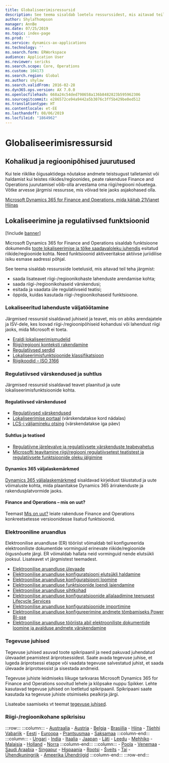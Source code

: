 ```yaml
---
title: Globaliseerimisressursid
description: See teema sisaldab loetelu ressurssidest, mis aitavad teil riigi-/regioonipõhiste funktsioonide ja pakkumiste kohta rohkem teada saada.
author: ShylaThompson
manager: AnnBe
ms.date: 07/25/2019
ms.topic: index-page
ms.prod: ''
ms.service: dynamics-ax-applications
ms.technology: ''
ms.search.form: ERWorkspace
audience: Application User
ms.reviewer: sericks
ms.search.scope: Core, Operations
ms.custom: 104173
ms.search.region: Global
ms.author: shylaw
ms.search.validFrom: 2016-02-28
ms.dyn365.ops.version: AX 7.0.0
ms.openlocfilehash: 668a24c54ded798658a136b8482823b595962306
ms.sourcegitcommit: e286572ce94a9442a5b3076c3ff5b429be0ed512
ms.translationtype: HT
ms.contentlocale: et-EE
ms.lasthandoff: 08/06/2019
ms.locfileid: "1864962"
---
```

# <a name="globalization-resources"></a>Globaliseerimisressursid

## <a name="local-and-regional-deployments"></a>Kohalikud ja regioonipõhised juurutused
Kui teie riiklike õigusaktidega nõutakse andmete teistsugust talletamist või haldamist kui teistes riikides/regioonides, peate rakenduse Finance and Operations juurutamisel võib-olla arvestama oma riigi/regiooni nõuetega. Võtke arvesse järgmisi ressursse, mis võivad teie jaoks asjakohased olla.

[Microsoft Dynamics 365 for Finance and Operations, mida käitab 21Vianet Hiinas](https://docs.microsoft.com/dynamics365/unified-operations/dev-itpro/deployment/china-local-deployment)

## <a name="localization-and-regulatory-features"></a>Lokaliseerimine ja regulatiivsed funktsioonid

[!include [banner](../includes/banner.md)]

Microsoft Dynamics 365 for Finance and Operations sisaldab funktsioone dokumendis [toote lokaliseerimise ja tõlke saadavaloleku juhendis](https://aka.ms/dynamics_365_international_availability_deck) esitatud riikide/regioonide kohta. Need funktsioonid aktiveeritakse aktiivse juriidilise isiku esmase aadressi põhjal. 

See teema sisaldab ressursside loetelusid, mis aitavad teil teha järgmist: 
- saada lisateavet riigi-/regioonikohaste lahenduste arendamise kohta;
- saada riigi-/regioonikohaseid värskendusi;
- esitada ja vaadata üle regulatiivseid teatisi;
- õppida, kuidas kasutada riigi-/regioonikohaseid funktsioone.

### <a name="developing-localized-solutions"></a>Lokaliseeritud lahenduste väljatöötamine
Järgmised ressursid sisaldavad juhiseid ja teavet, mis on abiks arendajatele ja ISV-dele, kes loovad riigi-/regioonipõhiseid kohandusi või lahendust riigi jaoks, mida Microsoft ei toeta.
-   [Eraldi lokaliseerimismudelid](separate-localization-models.md)
-   [Riigi/regiooni konteksti rakendamine](apply-country-context.md)
-   [Regulatiivsed serdid](regulatory-certifications.md)
-   [Lokaliseerimisfunktsioonide klassifikatsioon](classify-localization-features.md)
-   [Riigikoodid – ISO 3166](https://www.iso.org/iso-3166-country-codes.html)

### <a name="regulatory-updates-and-communication"></a>Regulatiivsed värskendused ja suhtlus
Järgmised ressursid sisaldavad teavet plaanitud ja uute lokaliseerimisfunktsioonide kohta. 

#### <a name="regulatory-updates"></a>Regulatiivsed värskendused
-   [Regulatiivsed värskendused](../../financials/localizations/regulatory-updates.md)
-   [Lokaliseerimise portaal](https://mbs.microsoft.com/customersource/northamerica/ax/support/support-news/GFMLocalizationPortalMC) (värskendatakse kord nädalas)
-   [LCS-i väljamineku otsing](../lifecycle-services/issue-search-lcs.md) (värskendatakse iga päev)

#### <a name="communication-and-alerts"></a>Suhtlus ja teatised
-   [Regulatiivne järelevalve ja regulatiivsete värskenduste teabevahetus](regulatory-watch-communication.md)
-   [Microsofti teavitamine riigi/regiooni regulatiivsetest teatistest ja regulatiivsete funktsioonide oleku jälgimine](submit-localization-alerts.md)

#### <a name="dynamics-365-release-notes"></a>Dynamics 365 väljalaskemärkmed
[Dynamics 365 väljalaskemärkmed](https://docs.microsoft.com/business-applications-release-notes/) sisaldavad kirjeldust täiustatud ja uute võimaluste kohta, mida plaanitakse Dynamics 365 ärirakenduste ja rakendusplatvormide jaoks. 

#### <a name="finance-and-operations-whats-new"></a>Finance and Operations – mis on uut?
Teemast [Mis on uut?](../../fin-and-ops/get-started/whats-new-changed.md) leiate rakenduse Finance and Operations konkreetsetesse versioonidesse lisatud funktsioonid.

### <a name="electronic-reporting"></a>Elektrooniline aruandlus
Elektroonilise aruandluse (ER) tööriist võimaldab teil konfigureerida elektrooniliste dokumentide vorminguid erinevate riikide/regioonide õigusnõuete järgi. ER võimaldab hallata neid vorminguid nende elutsükli jooksul. Lisateavet vt järgmistest teemadest.
-   [Elektroonilise aruandluse ülevaade](../analytics/general-electronic-reporting.md)
-   [Elektroonilise aruandluse konfiguratsiooni elutsükli haldamine](../analytics/general-electronic-reporting-manage-configuration-lifecycle.md)
-   [Elektroonilise aruandluse konfiguratsiooni loomine](../analytics/electronic-reporting-configuration.md)
-   [Elektroonilise aruandluse funktsioonide loendi laiendamine](../analytics/general-electronic-reporting-formulas-list-extension.md)
-   [Elektroonilise aruandluse sihtkohad](../analytics/electronic-reporting-destinations.md)
-   [Elektroonilise aruandluse konfiguratsioonide allalaadimine teenusest Lifecycle Services](../analytics/download-electronic-reporting-configuration-lcs.md)
-   [Elektroonilise aruandluse konfiguratsioonide importimine](../analytics/electronic-reporting-import-ger-configurations.md)
-   [Elektroonilise aruandluse konfigureerimine andmete tõmbamiseks Power BI-sse](../analytics/general-electronic-reporting-report-configuration-get-data-powerbi.md)
-   [Elektroonilise aruandluse tööriista abil elektrooniliste dokumentide loomine ja avalduse andmete värskendamine](../analytics/generate-electronic-documents-update-application-data.md)

### <a name="task-guides"></a>Tegevuse juhised
Tegevuse juhised asuvad toote spikripaanil ja need pakuvad juhendatud ülevaadet peamistest äriprotsessidest. Saate avada tegevuse juhise, et lugeda äriprotsessi etappe või vaadata tegevuse salvestatud juhist, et saada ülevaade äriprotsessist ja sisestada andmeid.

Tegevuse juhiste leidmiseks liikuge tarkvaras Microsoft Dynamics 365 for Finance and Operations soovitud lehele ja klõpsake nuppu Spikker. Lehte kasutavad tegevuse juhised on loetletud spikripaanil. Spikripaani saate kasutada ka tegevuse juhiste otsimiseks pealkirja järgi.

Lisateabe saamiseks vt teemat [tegevuse juhised](../../fin-and-ops/get-started/help-overview.md#task-guides).


### <a name="countryregion-specific-help-content"></a>Riigi-/regioonikohane spikrisisu
:::row:::
    :::column:::
        - [Austraalia](../../financials/localizations/australia.md)
        - [Austria](../../financials/localizations/austria.md)
        - [Belgia](../../financials/localizations/belgium.md)
        - [Brasiilia](../../financials/localizations/brazil.md)
        - [Hiina](../../financials/localizations/china.md)
        - [Tšehhi Vabariik](../../financials/localizations/czech-republic.md)
        - [Eesti](../../financials/localizations/estonia.md)
        - [Euroopa](../../financials/localizations/europe.md)
        - [Prantsusmaa](../../financials/localizations/france.md)
        - [Saksamaa](../../financials/localizations/germany.md)
    :::column-end:::
    :::column:::
        - [Ungari](../../financials/localizations/hungary.md)
        - [India](../../financials/localizations/india.md)
        - [Itaalia](../../financials/localizations/italy.md)
        - [Jaapan](../../financials/localizations/japan.md)
        - [Läti](../../financials/localizations/latvia.md)
        - [Leedu](../../financials/localizations/lithuania.md)
        - [Mehhiko](../../financials/localizations/mexico.md)
        - [Malaisia](../../financials/localizations/malaysia.md)
        - [Holland](../../financials/localizations/netherlands.md)
        - [Norra](../../financials/localizations/norway.md)
    :::column-end:::
    :::column:::
        - [Poola](../../financials/localizations/poland.md)
        - [Venemaa](../../financials/localizations/russia.md)
        - [Saudi Araabia](../../financials/localizations/saudi-arabia.md)
        - [Singapur](../../financials/localizations/singapore.md)
        - [Hispaania](../../financials/localizations/spain.md)
        - [Rootsi](../../financials/localizations/sweden.md)
        - [Šveits](../../financials/localizations/switzerland.md)
        - [Tai](../../financials/localizations/thailand.md)
        - [Ühendkuningriik](../../financials/localizations/united-kingdom.md)
        - [Ameerika Ühendriigid](../../financials/localizations/united-states.md)
    :::column-end:::
:::row-end:::






